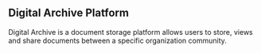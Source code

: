 ## Digital Archive Platform
Digital Archive is a document storage platform allows users to store, views and share documents between a specific organization community.